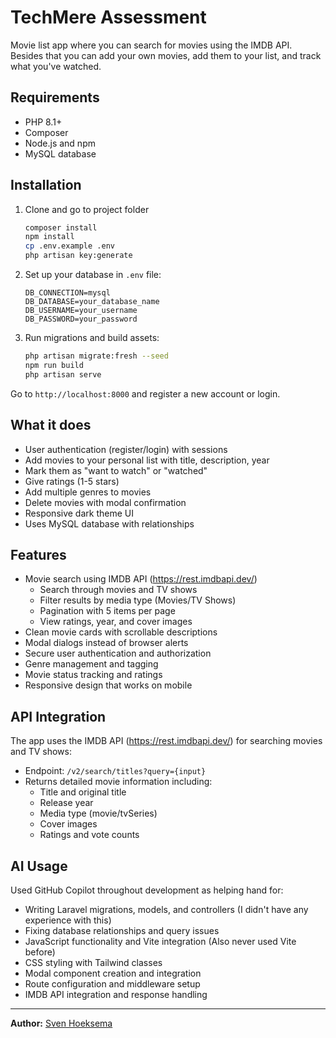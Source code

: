 # TechMere Assessment

Movie list app where you can search for movies using the IMDB API. Besides that you can add your own movies, add them to your list, and track what you've watched.

## Requirements

- PHP 8.1+
- Composer
- Node.js and npm
- MySQL database

## Installation

1. Clone and go to project folder

   ```bash
   composer install
   npm install
   cp .env.example .env
   php artisan key:generate
   ```
2. Set up your database in `.env` file:

   ```
   DB_CONNECTION=mysql
   DB_DATABASE=your_database_name
   DB_USERNAME=your_username
   DB_PASSWORD=your_password
   ```
3. Run migrations and build assets:

   ```bash
   php artisan migrate:fresh --seed
   npm run build
   php artisan serve
   ```

Go to `http://localhost:8000` and register a new account or login.

## What it does

- User authentication (register/login) with sessions
- Add movies to your personal list with title, description, year
- Mark them as "want to watch" or "watched"
- Give ratings (1-5 stars)
- Add multiple genres to movies
- Delete movies with modal confirmation
- Responsive dark theme UI
- Uses MySQL database with relationships

## Features

- Movie search using IMDB API (https://rest.imdbapi.dev/)
  - Search through movies and TV shows
  - Filter results by media type (Movies/TV Shows)
  - Pagination with 5 items per page
  - View ratings, year, and cover images
- Clean movie cards with scrollable descriptions
- Modal dialogs instead of browser alerts
- Secure user authentication and authorization
- Genre management and tagging
- Movie status tracking and ratings
- Responsive design that works on mobile

## API Integration

The app uses the IMDB API (https://rest.imdbapi.dev/) for searching movies and TV shows:
- Endpoint: `/v2/search/titles?query={input}`
- Returns detailed movie information including:
  - Title and original title
  - Release year
  - Media type (movie/tvSeries)
  - Cover images
  - Ratings and vote counts

## AI Usage

Used GitHub Copilot throughout development as helping hand for:

- Writing Laravel migrations, models, and controllers (I didn't have any experience with this)
- Fixing database relationships and query issues
- JavaScript functionality and Vite integration (Also never used Vite before)
- CSS styling with Tailwind classes
- Modal component creation and integration
- Route configuration and middleware setup
- IMDB API integration and response handling

---

**Author:** [Sven Hoeksema](https://snevver.nl/)
